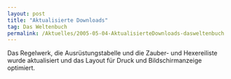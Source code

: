 ```yaml
---
layout: post
title: "Aktualisierte Downloads"
tag: Das Weltenbuch
permalink: /Aktuelles/2005-05-04-AktualisierteDownloads-dasweltenbuch
---
```



Das Regelwerk, die Ausrüstungstabelle und die Zauber- und Hexereiliste wurde aktualisiert und das Layout für Druck und Bildschirmanzeige optimiert.

